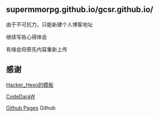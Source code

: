 ## supermmorpg.github.io/gcsr.github.io/

由于不可抗力，只能新建个人博客地址

继续写些心得体会


有缘会将原先内容重新上传

## 感谢

[Hacker_Hexo的模板](https://github.com/CodeDaraW/Hacker)  

[CodeDaraW](https://github.com/CodeDaraW) 

[Github Pages](https://pages.github.com/)  Github
